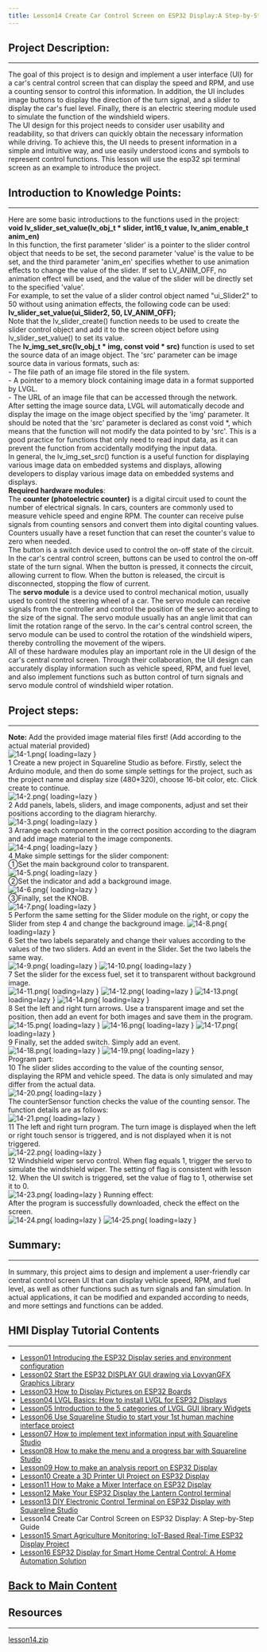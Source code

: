 ```yaml
---
title: Lesson14 Create Car Control Screen on ESP32 Display:A Step-by-Step Guide
---
```


## **Project Description:**
-----

The goal of this project is to design and implement a user interface (UI) for a car's central control screen that can display the speed and RPM, and use a counting sensor to control this information. In addition, the UI includes image buttons to display the direction of the turn signal, and a slider to display the car's fuel level. Finally, there is an electric steering module used to simulate the function of the windshield wipers.    
The UI design for this project needs to consider user usability and readability, so that drivers can quickly obtain the necessary information while driving. To achieve this, the UI needs to present information in a simple and intuitive way, and use easily understood icons and symbols to represent control functions. This lesson will use the esp32 spi terminal screen as an example to introduce the project.

## **Introduction to Knowledge Points:**
------

Here are some basic introductions to the functions used in the project:   
**void lv_slider_set_value(lv_obj_t \* slider, int16_t value, lv_anim_enable_t anim_en)**   
In this function, the first parameter 'slider' is a pointer to the slider control object that needs to be set, the second parameter 'value' is the value to be set, and the third parameter 'anim_en' specifies whether to use animation effects to change the value of the slider. If set to LV_ANIM_OFF, no animation effect will be used, and the value of the slider will be directly set to the specified 'value'.   
For example, to set the value of a slider control object named "ui_Slider2" to 50 without using animation effects, the following code can be used:   
**lv_slider_set_value(ui_Slider2, 50, LV_ANIM_OFF);**   
Note that the lv_slider_create() function needs to be used to create the slider control object and add it to the screen object before using lv_slider_set_value() to set its value.   
The **lv_img_set_src(lv_obj_t \* img, const void \* src)** function is used to set the source data of an image object. The 'src' parameter can be image source data in various formats, such as:   
\- The file path of an image file stored in the file system.   
\- A pointer to a memory block containing image data in a format supported by LVGL.   
\- The URL of an image file that can be accessed through the network.   
After setting the image source data, LVGL will automatically decode and display the image on the image object specified by the 'img' parameter.
It should be noted that the 'src' parameter is declared as const void *, which means that the function will not modify the data pointed to by 'src'. This is a good practice for functions that only need to read input data, as it can prevent the function from accidentally modifying the input data.   
In general, the lv_img_set_src() function is a useful function for displaying various image data on embedded systems and displays, allowing developers to display various image data on embedded systems and displays.   
**Required hardware modules**:   
The **counter (photoelectric counter)** is a digital circuit used to count the number of electrical signals. In cars, counters are commonly used to measure vehicle speed and engine RPM. The counter can receive pulse signals from counting sensors and convert them into digital counting values. Counters usually have a reset function that can reset the counter's value to zero when needed.   
The button is a switch device used to control the on-off state of the circuit. In the car's central control screen, buttons can be used to control the on-off state of the turn signal. When the button is pressed, it connects the circuit, allowing current to flow. When the button is released, the circuit is disconnected, stopping the flow of current.   
The **servo module** is a device used to control mechanical motion, usually used to control the steering wheel of a car. The servo module can receive signals from the controller and control the position of the servo according to the size of the signal. The servo module usually has an angle limit that can limit the rotation range of the servo. In the car's central control screen, the servo module can be used to control the rotation of the windshield wipers, thereby controlling the movement of the wipers.   
All of these hardware modules play an important role in the UI design of the car's central control screen. Through their collaboration, the UI design can accurately display information such as vehicle speed, RPM, and fuel level, and also implement functions such as button control of turn signals and servo module control of windshield wiper rotation.

## **Project steps:**
-----

**Note:** Add the provided image material files first! (Add according to the actual material provided)   
![14-1.png](https://wiki.elecrow.com/images/3/35/14-1.png){ loading=lazy }   
1 Create a new project in Squareline Studio as before. Firstly, select the Arduino module, and then do some simple settings for the project, such as the project name and display size (480*320), choose 16-bit color, etc. Click create to continue.   
![14-2.png](https://wiki.elecrow.com/images/6/6b/14-2.png){ loading=lazy }   
2 Add panels, labels, sliders, and image components, adjust and set their positions according to the diagram hierarchy.   
![14-3.png](https://wiki.elecrow.com/images/a/aa/14-3.png){ loading=lazy }   
3 Arrange each component in the correct position according to the diagram and add image material to the image components.   
![14-4.png](https://wiki.elecrow.com/images/c/cf/14-4.png){ loading=lazy }   
4 Make simple settings for the slider component:   
①Set the main background color to transparent.   
![14-5.png](https://wiki.elecrow.com/images/2/24/14-5.png){ loading=lazy }   
②Set the indicator and add a background image.   
![14-6.png](https://wiki.elecrow.com/images/1/1c/14-6.png){ loading=lazy }   
③Finally, set the KNOB.   
![14-7.png](https://wiki.elecrow.com/images/a/a3/14-7.png){ loading=lazy }   
5 Perform the same setting for the Slider module on the right, or copy the Slider from step 4 and change the background image.
![14-8.png](https://wiki.elecrow.com/images/7/71/14-8.png){ loading=lazy }   
6 Set the two labels separately and change their values according to the values of the two sliders. Add an event in the Slider. Set the two labels the same way.   
![14-9.png](https://wiki.elecrow.com/images/3/3b/14-9.png){ loading=lazy }
![14-10.png](https://wiki.elecrow.com/images/4/4f/14-10.png){ loading=lazy }   
7 Set the slider for the excess fuel, set it to transparent without background image.   
![14-11.png](https://wiki.elecrow.com/images/d/da/14-11.png){ loading=lazy }
![14-12.png](https://wiki.elecrow.com/images/3/37/14-12.png){ loading=lazy }
![14-13.png](https://wiki.elecrow.com/images/8/8b/14-13.png){ loading=lazy }
![14-14.png](https://wiki.elecrow.com/images/7/70/14-14.png){ loading=lazy }   
8 Set the left and right turn arrows. Use a transparent image and set the position, then add an event for both images and save them in the program.   
![14-15.png](https://wiki.elecrow.com/images/8/8e/14-15.png){ loading=lazy }
![14-16.png](https://wiki.elecrow.com/images/4/4f/14-16.png){ loading=lazy }
![14-17.png](https://wiki.elecrow.com/images/3/36/14-17.png){ loading=lazy }   
9 Finally, set the added switch. Simply add an event.   
![14-18.png](https://wiki.elecrow.com/images/1/1a/14-18.png){ loading=lazy }
![14-19.png](https://wiki.elecrow.com/images/7/72/14-19.png){ loading=lazy }   
Program part:    
10 The slider slides according to the value of the counting sensor, displaying the RPM and vehicle speed. The data is only simulated and may differ from the actual data.   
![14-20.png](https://wiki.elecrow.com/images/e/e5/14-20.png){ loading=lazy }    
The counterSensor function checks the value of the counting sensor. The function details are as follows:   
![14-21.png](https://wiki.elecrow.com/images/c/cb/14-21.png){ loading=lazy }   
11 The left and right turn program. The turn image is displayed when the left or right touch sensor is triggered, and is not displayed when it is not triggered.   
![14-22.png](https://wiki.elecrow.com/images/7/72/14-22.png){ loading=lazy }   
12 Windshield wiper servo control. When flag equals 1, trigger the servo to simulate the windshield wiper. The setting of flag is consistent with lesson 12. When the UI switch is triggered, set the value of flag to 1, otherwise set it to 0.   
![14-23.png](https://wiki.elecrow.com/images/2/28/14-23.png){ loading=lazy }
Running effect:    
After the program is successfully downloaded, check the effect on the screen.   
![14-24.png](https://wiki.elecrow.com/images/a/a9/14-24.png){ loading=lazy }
![14-25.png](https://wiki.elecrow.com/images/thumb/2/26/14-25.png/589px-14-25.png){ loading=lazy }

## **Summary:**
-----

In summary, this project aims to design and implement a user-friendly car central control screen UI that can display vehicle speed, RPM, and fuel level, as well as other functions such as turn signals and fan simulation. In actual applications, it can be modified and expanded according to needs, and more settings and functions can be added.

## **HMI Display Tutorial Contents**
-----

- [Lesson01 Introducing the ESP32 Display series and environment configuration](./lesson01-introducing-the-esp32-display-series-and-environment-configuration.md)
- [Lesson02 Start the ESP32 DISPLAY GUI drawing via LovyanGFX Graphics Library](./lesson02-start-the-esp32-display-gui-drawing-via-lovyangfx-graphics-library.md)
- [Lesson03 How to Display Pictures on ESP32 Boards](./lesson03-how-to-display-pictures-on-esp32-boards.md)
- [Lesson04 LVGL Basics: How to install LVGL for ESP32 Displays](./lesson04-lvgl-basics-how-to-install-lvgl-for-esp32-displays.md)
- [Lesson05 Introduction to the 5 categories of LVGL GUI library Widgets](./lesson05-introduction-to-the-5-categories-of-lvgl-gui-library-widgets.md)
- [Lesson06 Use Squareline Studio to start your 1st human machine interface project](./lesson06-use-squareline-studio-to-start-your-1st-human-machine-interface-project.md)
- [Lesson07 How to implement text information input with Squareline Studio](./lesson07-how-to-implement-text-information-input-with-squareline-studio.md)
- [Lesson08 How to make the menu and a progress bar with Squareline Studio](./lesson08-how-to-make-the-menu-and-a-progress-bar-with-squareline-studio.md)
- [Lesson09 How to make an analysis report on ESP32 Display](./lesson09-how-to-make-an-analysis-report-on-esp32-display.md)
- [Lesson10 Create a 3D Printer UI Project on ESP32 Display](./lesson10-create-a-3d-printer-ui-project-on-esp32-display.md)
- [Lesson11 How to Make a Mixer Interface on ESP32 Display](./lesson11-how-to-make-a-mixer-interface-on-esp32-display.md)
- [Lesson12 Make Your ESP32 Display the Lantern Control terminal](./lesson12-make-your-esp32-display-the-lantern-control-terminal.md)
- [Lesson13 DIY Electronic Control Terminal on ESP32 Display with Squareline Studio](./lesson13-diy-electronic-control-terminal-on-esp32-display-with-squareline-studio.md)
- Lesson14 Create Car Control Screen on ESP32 Display: A Step-by-Step Guide
- [Lesson15 Smart Agriculture Monitoring: IoT-Based Real-Time ESP32 Display Project](./lesson15-smart-agriculture-monitoring-lot-based-real-time-esp32-display-project.md)
- [Lesson16 ESP32 Display for Smart Home Central Control: A Home Automation Solution](./lesson16-esp32-display-for-smart-home-central-control-a-home-automation-solution.md)

## **[Back to Main Content](./Tutorials.md)** 

## Resources
----

[lesson14.zip](https://wiki.elecrow.com/images/4/43/ESP-Display-lesson14.zip)
